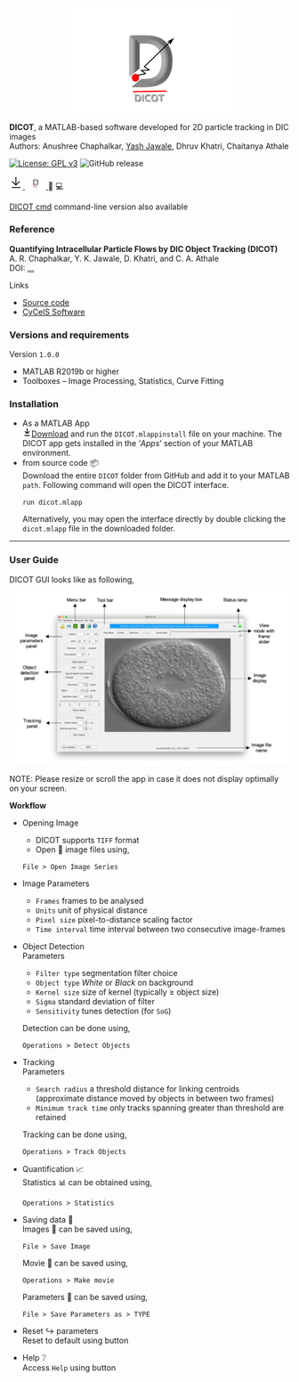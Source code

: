 
<p align="center">
<img src="res/dicot_highres_t.png" width="300"/>
</p>

__DICOT__, a MATLAB-based software developed for 2D particle tracking in DIC images  
Authors: Anushree Chaphalkar, [Yash Jawale](@ykjawale), Dhruv Khatri, Chaitanya Athale

[![License: GPL v3](https://img.shields.io/badge/License-GPLv3-blue.svg?style=for-the-badge&color=brightgreen&logo=appveyor)](https://www.gnu.org/licenses/gpl-3.0?style=for-the-badge)
![GitHub release](https://img.shields.io/github/v/release/ykjawale/DICOT?style=for-the-badge)

<a href="https://github.com/CyCelsLab/DICOT/archive/master.zip"> <svg xmlns="http://www.w3.org/2000/svg" viewBox="0 0 24 24" width="24" height="24"><path d="M4.97 11.03a.75.75 0 111.06-1.06L11 14.94V2.75a.75.75 0 011.5 0v12.19l4.97-4.97a.75.75 0 111.06 1.06l-6.25 6.25a.75.75 0 01-1.06 0l-6.25-6.25zm-.22 9.47a.75.75 0 000 1.5h14.5a.75.75 0 000-1.5H4.75z"></path></svg> <img src="res/dicot_highres_t.png" height="24"/> </a> :microscope: :computer:

[DICOT cmd](https://github.com/CyCelsLab/DICOT_cmd) command-line version also available

### Reference
__Quantifying Intracellular Particle Flows by DIC Object Tracking (DICOT)__  
A. R. Chaphalkar, Y. K. Jawale, D. Khatri, and C. A. Athale  
DOI: [...](doi.org/...)

Links
 * [Source code](https://github.com/Self-OrganizationLab/DICOT)  
 * [CyCelS Software](http://www.iiserpune.ac.in/~cathale/?page_id=366)  

### Versions and requirements
Version `1.0.0`  
 * MATLAB R2019b or higher  
 * Toolboxes – Image Processing, Statistics, Curve Fitting  

### Installation
 * As a MATLAB App  
    <svg xmlns="http://www.w3.org/2000/svg" viewBox="0 0 16 16" width="16" height="16"><path fill-rule="evenodd" d="M7.47 10.78a.75.75 0 001.06 0l3.75-3.75a.75.75 0 00-1.06-1.06L8.75 8.44V1.75a.75.75 0 00-1.5 0v6.69L4.78 5.97a.75.75 0 00-1.06 1.06l3.75 3.75zM3.75 13a.75.75 0 000 1.5h8.5a.75.75 0 000-1.5h-8.5z"></path><a href="https://github.com/CyCelsLab/DICOT/archive/master.zip"></a></svg><a class="github-button" href="https://github.com/CyCelsLab/DICOT/archive/master.zip" data-icon="octicon-download" aria-label="Download CyCelsLab/DICOT on GitHub">Download</a> and run the `DICOT.mlappinstall` file on your machine. The DICOT app gets installed in the ‘_Apps_’ section of your MATLAB environment.
 * from source code :package:    
    Download the entire `DICOT` folder from GitHub and add it to your MATLAB `path`.
    Following command will open the DICOT interface.
    ```
    run dicot.mlapp
    ```
    Alternatively, you may open the interface directly by double clicking the `dicot.mlapp` file in the downloaded folder.  

-----

### User Guide

DICOT GUI looks like as following,
<p align="center">
<img src="res/GUI_snap.png" width="800"/>
<p>NOTE: Please resize or scroll the app in case it does not display optimally on your screen. </p>
</p>

__Workflow__
* Opening Image  
    * DICOT supports `TIFF` format
    * Open :open_file_folder: image files using,
    ```
    File > Open Image Series
    ```
* Image Parameters  
    * `Frames` frames to be analysed
    * `Units` unit of physical distance
    * `Pixel size` pixel-to-distance scaling factor
    * `Time interval` time interval between two consecutive image-frames
* Object Detection  
    Parameters
    * `Filter type` segmentation filter choice
    * `Object type` _White_ or _Black_ on background
    * `Kernel size` size of kernel (typically ≥ object size)
    * `Sigma` standard deviation of filter
    * `Sensitivity` tunes detection (for `SoG`)  
    
    Detection can be done using,
    ```
    Operations > Detect Objects
    ```
* Tracking  
    Parameters
    * `Search radius` a threshold distance for linking centroids (approximate distance moved by objects in between two frames)
    * `Minimum track time` only tracks spanning greater than threshold are retained  
    
    Tracking can be done using,
    ```
    Operations > Track Objects
    ```
* Quantification  :chart_with_upwards_trend:  
    Statistics :bar_chart: can be obtained using,
    ```
    Operations > Statistics
    ```
* Saving data :floppy_disk:  
    Images :page_with_curl: can be saved using,
    ```
    File > Save Image
    ```
    Movie :cinema: can be saved using,
    ```
    Operations > Make movie
    ```
    Parameters :memo: can be saved using,
    ```
    File > Save Parameters as > TYPE
    ```
* Reset :arrow_right_hook: parameters  
    Reset to default using button
* Help :grey_question:  
    Access `Help` using button
  
